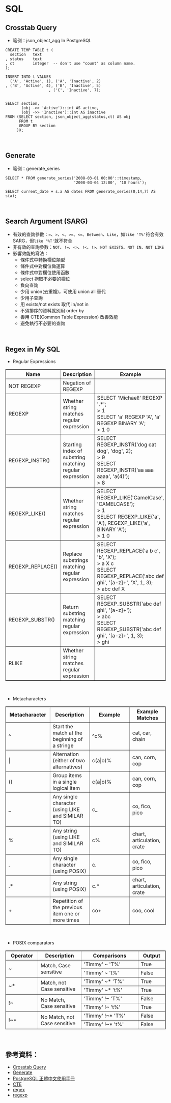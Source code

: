 # SQL

## Crosstab Query
* 範例：json_object_agg In PostgreSQL  
```
CREATE TEMP TABLE t (
  section   text
, status    text
, ct        integer  -- don't use "count" as column name.
);

INSERT INTO t VALUES 
  ('A', 'Active', 1), ('A', 'Inactive', 2)
, ('B', 'Active', 4), ('B', 'Inactive', 5)
                   , ('C', 'Inactive', 7); 


SELECT section,
       (obj ->> 'Active')::int AS active,
       (obj ->> 'Inactive')::int AS inactive
FROM (SELECT section, json_object_agg(status,ct) AS obj
      FROM t
      GROUP BY section
     )X;
```
<br>

## Generate
* 範例：generate_series
```
SELECT * FROM generate_series('2008-03-01 00:00'::timestamp,
                              '2008-03-04 12:00', '10 hours');
```

```
SELECT current_date + s.a AS dates FROM generate_series(0,14,7) AS s(a);
```
<br>

## Search Argument (SARG)
* 有效的查詢參數：`=`、`>`、`<`、`>=`、`<=`、`Between`、`Like`，如`like 'T%'`符合有效SARG，但`like '%T'`就不符合
* 非有效的查詢參數：`NOT`、`!=`、`<>`、`!<`、`!>`、`NOT EXISTS`、`NOT IN`、`NOT LIKE`
* 影響效能的寫法：
  * 條件式中轉換欄位類型
  * 條件式中對欄位做運算
  * 條件式中對欄位使用函數
  * select 撈取不必要的欄位
  * 負向查詢
  * 少用 union(去重複)，可使用 union all 替代
  * 少用子查詢
  * 用 exists/not exists 取代 in/not in
  * 不須排序的資料就別用 order by
  * 善用 CTE(Common Table Expression) 改善效能
  * 避免執行不必要的查詢
<br>

## Regex in My SQL
* Regular Expressions
<table border="1" width="30%">
    <tr>
        <th width="5%">Name</a>
        <th width="10%">Description</a>
        <th width="15%">Example</a>
    </tr>
    <tr>
        <td> NOT REGEXP </td>
        <td> Negation of REGEXP </td>
        <td>  </td>
    </tr>
    <tr>
        <td> REGEXP </td>
        <td> Whether string matches regular expression </td>
        <td> SELECT 'Michael!' REGEXP '.*'; <br>
             > 1 <br>
             SELECT 'a' REGEXP 'A', 'a' REGEXP BINARY 'A'; <br> 
             > 1  0 <br>
        </td>
    </tr>
    <tr>
        <td> REGEXP_INSTR() </td>
        <td> Starting index of substring matching regular expression </td>
        <td> SELECT REGEXP_INSTR('dog cat dog', 'dog', 2); <br>
             > 9 <br>
             SELECT REGEXP_INSTR('aa aaa aaaa', 'a{4}'); <br>
             > 8 <br>
        </td>
    </tr>
    <tr>
        <td> REGEXP_LIKE() </td>
        <td> Whether string matches regular expression </td>
        <td> SELECT REGEXP_LIKE('CamelCase', 'CAMELCASE'); <br> 
             > 1 <br>
             SELECT REGEXP_LIKE('a', 'A'), REGEXP_LIKE('a', BINARY 'A'); <br> 
             > 1  0 <br>
        </td>
    </tr>
    <tr>
        <td> REGEXP_REPLACE() </td>
        <td> Replace substrings matching regular expression </td>
        <td> SELECT REGEXP_REPLACE('a b c', 'b', 'X'); <br>
             > a X c <br>
             SELECT REGEXP_REPLACE('abc def ghi', '[a-z]+', 'X', 1, 3); <br>
             > abc def X <br> 
        </td>
    </tr>
    <tr>
        <td> REGEXP_SUBSTR() </td>
        <td> Return substring matching regular expression </td>
        <td> SELECT REGEXP_SUBSTR('abc def ghi', '[a-z]+'); <br>
             > abc <br>
             SELECT REGEXP_SUBSTR('abc def ghi', '[a-z]+', 1, 3); <br>
             > ghi <br>
        </td>
    </tr>
    <tr>
        <td> RLIKE </td>
        <td> Whether string matches regular expression </td>
        <td>  </td>
    </tr>
</table>
<br>


* Metacharacters
<table border="1" width="40%">
    <tr>
        <th width="5%">Metacharacter</a>
        <th width="10%">Description</a>
        <th width="20%">Example</a>
        <th width="5%">Example Matches</a>
    </tr>
    <tr>
        <td> ^ </td>
        <td> Start the match at the beginning of a stringe </td>
        <td> ^c% </td>
        <td> cat, car, chain </td>
    </tr>
    <tr>
        <td> | </td>
        <td> Alternation (either of two alternatives) </td>
        <td> c(a|o)% </td>
        <td> can, corn, cop </td>
    </tr>
    <tr>
        <td> () </td>
        <td> Group items in a single logical item </td>
        <td> c(a|o)% </td>
        <td> can, corn, cop </td>
    </tr>
    <tr>
        <td> _ </td>
        <td> Any single character (using LIKE and SIMILAR TO) </td>
        <td> c_ </td>
        <td> co, fico, pico </td>
    </tr>
    <tr>
        <td> % </td>
        <td> Any string (using LIKE and SIMILAR TO) </td>
        <td> c% </td>
        <td> chart, articulation, crate </td>
    </tr>
    <tr>
        <td> . </td>
        <td> Any single character (using POSIX) </td>
        <td> c. </td>
        <td> co, fico, pico </td>
    </tr>
    <tr>
        <td> .* </td>
        <td> Any string (using POSIX) </td>
        <td> c.* </td>
        <td> chart, articulation, crate </td>
    </tr>
    <tr>
        <td> + </td>
        <td> Repetition of the previous item one or more times </td>
        <td> co+ </td>
        <td> coo, cool </td>
    </tr>
</table>
<br>

* POSIX comparators
<table border="1" width="40%">
    <tr>
        <th width="5%">Operator</a>
        <th width="10%">Description</a>
        <th width="20%">Comparisons</a>
        <th width="5%">Output</a>
    </tr>
    <tr>
        <td rowspan="2"> ~ </td>
        <td rowspan="2"> Match, Case sensitive </td>
        <td> 'Timmy' ~ 'T%' </td>
        <td> True </td>
    </tr>
    <tr>
        <td> 'Timmy' ~ 't%' </td>
        <td> False </td>
    </tr>
    <tr>
        <td rowspan="2"> ~* </td>
        <td rowspan="2"> Match, not Case sensitive </td>
        <td> 'Timmy' ~* 'T%' </td>
        <td> True </td>
    </tr>
    <tr>
        <td> 'Timmy' ~* 't%' </td>
        <td> True </td>
    </tr>
    <tr>
        <td rowspan="2"> !~ </td>
        <td rowspan="2"> No Match, Case sensitive </td>
        <td> 'Timmy' !~ 'T%' </td>
        <td> False </td>
    </tr>
    <tr>
        <td> 'Timmy' !~ 't%' </td>
        <td> True </td>
    </tr>
    <tr>
        <td rowspan="2"> !~* </td>
        <td rowspan="2"> No Match, not Case sensitive </td>
        <td> 'Timmy' !~* 'T%' </td>
        <td> False </td>
    </tr>
    <tr>
        <td> 'Timmy' !~* 't%' </td>
        <td> False </td>
    </tr>
</table>
<br>

## 參考資料：
* [Crosstab Query](https://stackoverflow.com/questions/3002499/postgresql-crosstab-query)
* [Generate](https://www.postgresql.org/docs/9.1/functions-srf.html)
* [PostgreSQL 正體中文使用手冊](https://docs.postgresql.tw/)
* [CTE](https://dotblogs.com.tw/wasichris/2016/11/03/151251)
* [regex](https://dataschool.com/how-to-teach-people-sql/how-regex-works-in-sql/)
* [regexp](https://dev.mysql.com/doc/refman/8.0/en/regexp.html)
